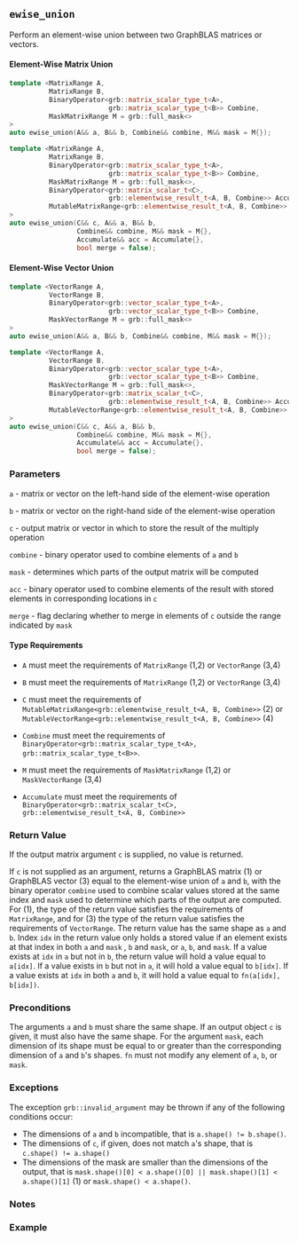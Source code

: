 ## `ewise_union`

Perform an element-wise union between two GraphBLAS matrices or vectors.

#### Element-Wise Matrix Union
```cpp
template <MatrixRange A,
          MatrixRange B,
          BinaryOperator<grb::matrix_scalar_type_t<A>,
                         grb::matrix_scalar_type_t<B>> Combine,
          MaskMatrixRange M = grb::full_mask<>
>
auto ewise_union(A&& a, B&& b, Combine&& combine, M&& mask = M{});           (1)

template <MatrixRange A,
          MatrixRange B,
          BinaryOperator<grb::matrix_scalar_type_t<A>,
                         grb::matrix_scalar_type_t<B>> Combine,
          MaskMatrixRange M = grb::full_mask<>,
          BinaryOperator<grb::matrix_scalar_t<C>,
                         grb::elementwise_result_t<A, B, Combine>> Accumulate = grb::take_right,
          MutableMatrixRange<grb::elementwise_result_t<A, B, Combine>> C
>
auto ewise_union(C&& c, A&& a, B&& b,
                 Combine&& combine, M&& mask = M{},
                 Accumulate&& acc = Accumulate{},
                 bool merge = false);                                        (2)
```

#### Element-Wise Vector Union
```cpp
template <VectorRange A,
          VectorRange B,
          BinaryOperator<grb::vector_scalar_type_t<A>,
                         grb::vector_scalar_type_t<B>> Combine,
          MaskVectorRange M = grb::full_mask<>
>
auto ewise_union(A&& a, B&& b, Combine&& combine, M&& mask = M{});           (3)

template <VectorRange A,
          VectorRange B,
          BinaryOperator<grb::vector_scalar_type_t<A>,
                         grb::vector_scalar_type_t<B>> Combine,
          MaskVectorRange M = grb::full_mask<>,
          BinaryOperator<grb::matrix_scalar_t<C>,
                         grb::elementwise_result_t<A, B, Combine>> Accumulate = grb::take_right,
          MutableVectorRange<grb::elementwise_result_t<A, B, Combine>> C
>
auto ewise_union(C&& c, A&& a, B&& b,
                 Combine&& combine, M&& mask = M{},
                 Accumulate&& acc = Accumulate{},
                 bool merge = false);                                        (4)
```

### Parameters

`a` - matrix or vector on the left-hand side of the element-wise operation

`b` - matrix or vector on the right-hand side of the element-wise operation

`c` - output matrix or vector in which to store the result of the multiply operation

`combine` - binary operator used to combine elements of `a` and `b`

`mask` - determines which parts of the output matrix will be computed

`acc` - binary operator used to combine elements of the result with stored elements in corresponding locations in `c`

`merge` - flag declaring whether to merge in elements of `c` outside the range indicated by `mask`

#### Type Requirements

- `A` must meet the requirements of `MatrixRange` (1,2) or `VectorRange` (3,4)

- `B` must meet the requirements of `MatrixRange` (1,2) or `VectorRange` (3,4)

- `C` must meet the requirements of `MutableMatrixRange<grb::elementwise_result_t<A, B, Combine>>` (2) or `MutableVectorRange<grb::elementwise_result_t<A, B, Combine>>` (4)

- `Combine` must meet the requirements of `BinaryOperator<grb::matrix_scalar_type_t<A>, grb::matrix_scalar_type_t<B>>`.

- `M` must meet the requirements of `MaskMatrixRange` (1,2) or `MaskVectorRange` (3,4)

- `Accumulate` must meet the requirements of `BinaryOperator<grb::matrix_scalar_t<C>, grb::elementwise_result_t<A, B, Combine>>`

### Return Value

If the output matrix argument `c` is supplied, no value is returned.

If `c` is not supplied as an argument, returns a GraphBLAS matrix (1) or GraphBLAS vector (3) equal to the element-wise union of `a` and `b`, with the binary operator `combine` used to combine scalar values stored at the same index and `mask` used to determine which parts of the output are computed.  For (1), the type of the return value satisfies the requirements of `MatrixRange`, and for (3) the type of the return value satisfies the requirements of `VectorRange`.  The return value has the same shape as `a` and `b`.  Index `idx` in the return value only holds a stored value if an element exists at that index in both `a` and `mask` , `b` and `mask`, or `a`, `b`, and `mask`.  If a value exists at `idx` in `a` but not in `b`, the return value will hold a value equal to `a[idx]`.  If a value exists in `b` but not in `a`, it will hold a value equal to `b[idx]`.  If a value exists at `idx` in both `a` and `b`, it will hold a value equal to `fn(a[idx], b[idx])`.

### Preconditions

The arguments `a` and `b` must share the same shape.  If an output object `c` is given, it must also have the same shape.  For the argument `mask`, each dimension of its shape must be equal to or greater than the corresponding dimension of `a` and `b`'s shapes.  `fn` must not modify any element of `a`, `b`, or `mask`.

### Exceptions

The exception `grb::invalid_argument` may be thrown if any of the following conditions occur:

- The dimensions of `a` and `b` incompatible, that is `a.shape() != b.shape()`.
- The dimensions of `c`, if given, does not match `a`'s shape, that is `c.shape() != a.shape()`
- The dimensions of the mask are smaller than the dimensions of the output, that is `mask.shape()[0] < a.shape()[0] || mask.shape()[1] < a.shape()[1]` (1) or `mask.shape() < a.shape()`.

### Notes

### Example
